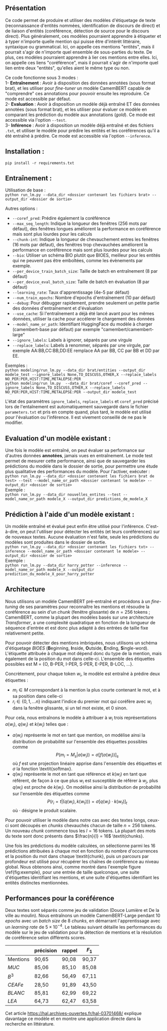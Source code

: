 ## Présentation
Ce code permet de produire et utiliser des modèles d'étiquetage de texte (reconnaissance d'entités nommées, identification de discours de direct) et de liaison d'entités (coréférence, détection de source pour le discours direct). Plus généralement, ces modèles pourraient apprendre à étiqueter et à typer n'importe quelle mention qui puisse être d'intérêt littéraire, syntaxique ou grammatical. Ici, on appelle ces mentions "entités", mais il pourrait s'agir de n'importe quel ensemble de sous-parties du texte. De plus, ces modèles pourraient apprendre à lier ces mentions entre elles. Ici, on appelle ces liens "coréférence", mais il pourrait s'agir de n'importe quel lien entre deux "entités", qu'elles aient le même type ou non.

Ce code fonctionne sous 3 modes :\
1- **Entraînement** : Avoir à disposition des données annotées (sous format brat), et les utiliser pour *fine-tuner* un modèle CamemBERT capable de "comprendre" ces annotations pour pouvoir ensuite les reproduire. Ce mode est accessible par défaut.\
2- **Evaluation** : Avoir à disposition un modèle déjà entraîné ET des données annotées (sous format brat), et les utiliser pour évaluer ce modèle en comparant les prédiction du modèle aux annotations (*gold*). Ce mode est accessible via l'option ```--test```.\
3- **Inférence** : Avoir à disposition un modèle déjà entraîné et des fichiers ```.txt```, et utiliser le modèle pour prédire les entités et les coréférences qu'il a été entraîné à prédire. Ce mode est accessible via l'option ```--inference```.

## Installation :
```pip install -r requirements.txt```

## Entraînement :
Utilisation de base :\
```python run_lm.py --data_dir <dossier contenant les fichiers brat> --output_dir <dossier de sortie>```

Autres options :
- ```--coref_pred```: Prédire également la coréférence
- ```--max_seq_length```: Indique la longueur des fenêtres (256 mots par défaut), des fenêtres longues améliorent la performance en coréférence mais sont plus lourdes pour les calculs
- ```--chunk-int```: Indique la longueur de chevauchement entres les fenêtres (16 mots par défaut), des fenêtres trop chevauchées améliorent la performance en coréférence mais sont plus lourdes pour les calculs
- ```--bio```: Utiliser un schéma BIO plutôt que BIOES, meilleur pour les entités qui ne peuvent pas être emboîtées, comme les évènements par exemple.
- ```--per_device_train_batch_size```: Taille de batch en entraînement (8 par défaut)
- ```--per_device_eval_batch_size```: Taille de batch en évaluation (8 par défaut)
- ```--learning_rate```: Taux d'apprentissage (4e-5 par défaut)
- ```--num_train_epochs```: Nombre d'epochs d'entraînement (10 par défaut)
- ```--debug```: Pour débugger rapidement, prendre seulement un petite partie des données d'entraînement et d'évaluation
- ```--use_cache```: Si l'entraînement a déjà été lancé avant pour les mêmes données, utiliser la cache pour accélerer le chargement des données
- ```--model_name_or_path```: Identifiant HuggingFace du modèle à charger (camembert-base par défaut) par exemple "camembert/camembert-large"
- ```--ignore_labels```: Labels à ignorer, séparés par une virgule
- ```--replace_labels```: Labels à renommer, séparés par une virgule, par exemple AA:BB,CC:BB,DD:EE remplace AA par BB, CC par BB et DD par EE.

Exemples :\
```python modeling/run_lm.py --data_dir brat/entities --output_dir modele_test --ignore_labels None,TO_DISCUSS,OTHER,X --replace_labels NO_PER:PER,HIST:TIME,METALEPSE:PER```\
```python modeling/run_lm.py  --data_dir brat/coref --coref_pred --ignore_labels None,TO_DISCUSS,OTHER,X --replace_labels NO_PER:PER,HIST:TIME,METALEPSE:PER --output_dir modele_test```

L'état des paramètres ```ignore_labels```, ```replace_labels``` et ```coref_pred``` précisé lors de l'entaînement est automatiquement sauvegardé dans le fichier ```parameters.txt``` et pris en compte quand, plus tard, le modèle est utilisé pour l'évaluation ou l'inférence. Il est vivement conseillé de ne pas le modifier.

## Evaluation d'un modèle existant :
Une fois le modèle est entraîné, on peut évaluer sa performance sur d'autres données **annotées**, jamais vues en entraînement. Le mode test permet de mesurer cette performance, ainsi que de sauvegarder les prédictions du modèle dans le dossier de sortie, pour permettre une étude plus qualitative des performances du modèle. Pour l'activer, exécuter :\
```python run_lm.py --data_dir <dossier contenant les fichiers brat de test> --test --model_name_or_path <dossier contenant le modele> --output_dir <dossier de sortie> ```\
Exemple :\
```python run_lm.py --data_dir nouvelles_entites --test --model_name_or_path modele_X --output_dir predictions_de_modele_X ```


## Prédiction à l'aide d'un modèle existant :
Un modèle entraîné et évalué peut enfin être utilisé pour l'inférence. C'est-à-dire, on peut l'utiliser pour détecter les entités (et leurs coréférences) sur de nouveaux textes. Aucune évaluation n'est faite, seule les prédictions du modèles sont produites dans le dossier de sortie.\
```python run_lm.py --data_dir <dossier contenant les fichiers txt> --inference --model_name_or_path <dossier contenant le modele> --output_dir <dossier de sortie>```\
Exemple :\
```python run_lm.py --data_dir harry_potter --inference --model_name_or_path modele_X --output_dir prediction_du_modele_X_pour_harry_potter ```

## Architecture
Nous utilisons un modèle CamemBERT pré-entraîné et procédons à un *fine-tuning* de ses paramètres pour reconnaître les mentions et résoudre la coréférence au sein d'un *chunk* (fenêtre glissante) de $n=256$ tokens ; CamemBERT, comme la plupart des modèles basés sur une architecture *Transformer*, a une complexité quadratique en fonction de la longueur de séquence d'entrée et est donc plus adapté à des entrées de taille fixe relativement petite.

Pour pouvoir détecter des mentions imbriquées, nous utilisons un schéma d'étiquetage *BIOES* (**B**eginning, **I**nside, **O**utside, **E**nding, **S**ingle-word). L'étiquette attribuée à chaque mot dépend donc du type de la mention, mais également de la position du mot dans celle-ci. L'ensemble des étiquettes possibles est M =  \{O, B-PER, I-PER, S-PER, E-PER, B-LOC, ...\}.

Concrètement, pour chaque token $w_i$, le modèle est entraîné à prédire deux étiquettes :
- $m_i \in M$ correspondant à la mention la plus courte contenant le mot, et à sa position dans celle-ci
- $r_i \in \{0, 1, ... n\}$ indiquant l'indice du premier mot qui coréfère avec $w_i$ dans la fenêtre glissante, si un tel mot existe, et $0$ sinon.

Pour cela, nous entraînons le modèle à attribuer à $w_i$ trois représentations $a(w_i)$, $q(w_i)$ et $k(w_i)$ telles que :
- $a(w_i)$ représente le mot en tant que mention, on modélise ainsi la distribution de probabilité sur l'ensemble des étiquettes possibles comme $$P\big(m_i=M_s | a(w_i)\big) = \sigma\left[f(a(w_i))\right]_s$$ où $f$ est une projection linéaire apprise dans l'ensemble des étiquettes et $\sigma$ la fonction \textit{softmax}.
- $q(w_i)$ représente le mot en tant que référence et $k(w_i)$ en tant que référent, de façon à ce que plus $w_i$ est susceptible de référer à $w_j$, plus $q(w_i)$ est proche de $k(w_j)$. On modélise ainsi la distribution de probabilité sur l'ensemble des étiquettes comme
    $$P\big(r_i=t | \left(q(w_i),k(w_t)\right)\big) = \sigma\left[q(w_i) \cdot k(w_t)\right]_t$$ où $\cdot$ désigne le produit scalaire.

Pour pouvoir utiliser le modèle dans notre cas avec des textes longs, ceux-ci sont découpés en $chunks$ chevauchés chacun de taille $n=256$ tokens. Un nouveau $chunk$ commence tous les $l=16$ tokens. La plupart des mots du texte sont donc présents dans $\frac{n}{l} = 16$ \textit{chunks}.

Une fois les prédictions du modèle calculées, on sélectionne parmi les $16$ prédictions attribuées à chaque mot en fonction du nombre d'occurrences et la position du mot dans chaque \textit{chunk}, puis un parcours par profondeur est utilisé pour récupérer les chaînes de coréférence au niveau global. Nous obtenons ainsi, comme montré dans l'exemple figure \ref{fig:exemple}, pour une entrée de taille quelconque, une suite d'étiquettes identifiant les mentions, et une suite d'étiquettes identifiant les entités distinctes mentionnées.

## Performances pour la coréférence
Deux textes sont séparés comme jeu de validation (Douce Lumière et De la ville au moulin). Nous entraînons un modèle CamemBERT-Large pendant $10$ *epochs* avec un *batch size* de 8 *chunks*, en démarrant l'apprentissage avec un *learning rate* de $5\times 10^{-4}$. Le tableau suivant détaille les performances du modèle sur le jeu de validation pour la détection de mentions et la résolution de coréférence selon différents scores.


|          | précision | rappel | $F_1$ |
|----------|-----------|--------|-------|
| Mentions |    90,65  |  90,08 |  90,37|
| $MUC$    |    85,06  |  85,10 |  85,08|
| $B^3$    |    82,66  |  56,49 |  67,11|
| $CEAFe$  |    28,50  |  91,89 |  43,50|
| $BLANC$  |    85,81  |  62,99 |  69,22|
| $LEA$    |    64,73  |  62,47 |  63,58|

Cet article https://hal.archives-ouvertes.fr/hal-03701468/ explique davantage ce modèle et en montre une application directe dans la recherche en littérature.
